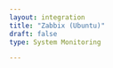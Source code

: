 ```yaml
---
layout: integration 
title: "Zabbix (Ubuntu)"
draft: false
type: System Monitoring

---
```


<!-- docs-include _integrations/agent-common/install/remote-installation.md:::SOURCE_SYSTEM_NAME=Zabbix:::PLATFORM_NAME=Ubuntu:::PLATFORM_LOWER=ubuntu -->

<!-- section-separator -->

<!-- docs-include _integrations/agent-common/configure-agent/zabbix.md -->
	
<!-- section-separator -->

<!-- docs-include _integrations/agent-common/start-and-summary/generic.md:::SOURCE_SYSTEM_NAME=Zabbix:::PLATFORM=ubuntu -->
